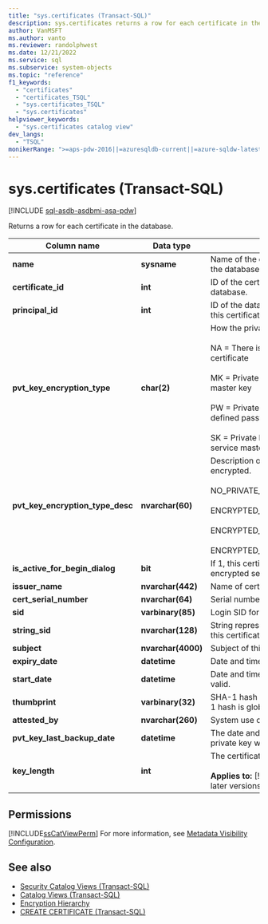 ```yaml
---
title: "sys.certificates (Transact-SQL)"
description: sys.certificates returns a row for each certificate in the database.
author: VanMSFT
ms.author: vanto
ms.reviewer: randolphwest
ms.date: 12/21/2022
ms.service: sql
ms.subservice: system-objects
ms.topic: "reference"
f1_keywords:
  - "certificates"
  - "certificates_TSQL"
  - "sys.certificates_TSQL"
  - "sys.certificates"
helpviewer_keywords:
  - "sys.certificates catalog view"
dev_langs:
  - "TSQL"
monikerRange: ">=aps-pdw-2016||=azuresqldb-current||=azure-sqldw-latest||>=sql-server-2016||>=sql-server-linux-2017||=azuresqldb-mi-current"
---
```

# sys.certificates (Transact-SQL)

[!INCLUDE [sql-asdb-asdbmi-asa-pdw](../../includes/applies-to-version/sql-asdb-asdbmi-asa-pdw.md)]

Returns a row for each certificate in the database.

| Column name | Data type | Description |
| --- | --- | --- |
| **name** | **sysname** | Name of the certificate. Is unique within the database. |
| **certificate_id** | **int** | ID of the certificate. Is unique within the database. |
| **principal_id** | **int** | ID of the database principal that owns this certificate. |
| **pvt_key_encryption_type** | **char(2)** | How the private key is encrypted.<br /><br />NA = There is no private key for the certificate<br /><br />MK = Private key is encrypted by the master key<br /><br />PW = Private key is encrypted by a user-defined password<br /><br />SK = Private key is encrypted by the service master key. |
| **pvt_key_encryption_type_desc** | **nvarchar(60)** | Description of how the private key is encrypted.<br /><br />NO_PRIVATE_KEY<br /><br />ENCRYPTED_BY_MASTER_KEY<br /><br />ENCRYPTED_BY_PASSWORD<br /><br />ENCRYPTED_BY_SERVICE_MASTER_KEY |
| **is_active_for_begin_dialog** | **bit** | If 1, this certificate is used to initiate encrypted service dialogs. |
| **issuer_name** | **nvarchar(442)** | Name of certificate issuer. |
| **cert_serial_number** | **nvarchar(64)** | Serial number of certificate. |
| **sid** | **varbinary(85)** | Login SID for this certificate. |
| **string_sid** | **nvarchar(128)** | String representation of the login SID for this certificate |
| **subject** | **nvarchar(4000)** | Subject of this certificate. |
| **expiry_date** | **datetime** | Date and time when certificate expires. |
| **start_date** | **datetime** | Date and time when certificate becomes valid. |
| **thumbprint** | **varbinary(32)** | SHA-1 hash of the certificate. The SHA-1 hash is globally unique. |
| **attested_by** | **nvarchar(260)** | System use only. |
| **pvt_key_last_backup_date** | **datetime** | The date and time the certificate's private key was last exported. |
| **key_length** | **int** | The certificate's key length.<br /><br />**Applies to:** [!INCLUDE [sssql16-md](../../includes/sssql16-md.md)] and later versions. |

## Permissions

[!INCLUDE[ssCatViewPerm](../../includes/sscatviewperm-md.md)] For more information, see [Metadata Visibility Configuration](../../relational-databases/security/metadata-visibility-configuration.md).

## See also

- [Security Catalog Views (Transact-SQL)](../../relational-databases/system-catalog-views/security-catalog-views-transact-sql.md)
- [Catalog Views (Transact-SQL)](../../relational-databases/system-catalog-views/catalog-views-transact-sql.md)
- [Encryption Hierarchy](../../relational-databases/security/encryption/encryption-hierarchy.md)
- [CREATE CERTIFICATE (Transact-SQL)](../../t-sql/statements/create-certificate-transact-sql.md)
